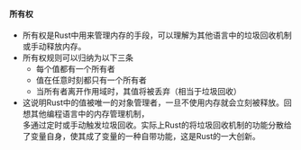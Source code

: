 #### 所有权

- 所有权是Rust中用来管理内存的手段，可以理解为其他语言中的垃圾回收机制或手动释放内存。
- 所有权规则可以归纳为以下三条
    - 每个值都有一个所有者
    - 值在任意时刻都只有一个所有者
    - 当所有者离开作用域时，其值将被丢弃（相当于垃圾回收）
- 这说明Rust中的值被唯一的对象管理者，一旦不使用内存就会立刻被释放。回想其他编程语言中的内存管理机制，  
  多通过定时或手动触发垃圾回收。实际上Rust的将垃圾回收机制的功能分散给了变量自身，使其成了变量的一种自带功能，这是Rust的一大创新。
